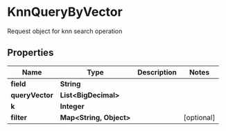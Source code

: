 

# KnnQueryByVector

Request object for knn search operation

## Properties

| Name | Type | Description | Notes |
|------------ | ------------- | ------------- | -------------|
|**field** | **String** |  |  |
|**queryVector** | **List&lt;BigDecimal&gt;** |  |  |
|**k** | **Integer** |  |  |
|**filter** | **Map&lt;String, Object&gt;** |  |  [optional] |





